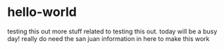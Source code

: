 # hello-world
testing this out
more stuff related to testing this out.
today will be a busy day!
really do need the san juan information in here to make this work
